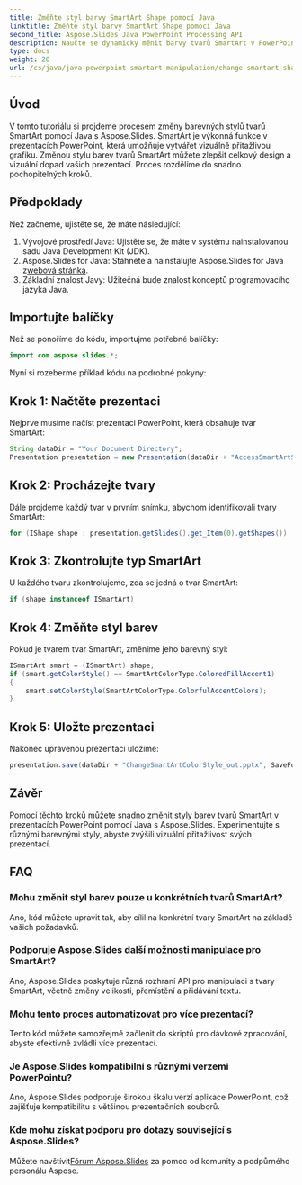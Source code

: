 ```yaml
---
title: Změňte styl barvy SmartArt Shape pomocí Java
linktitle: Změňte styl barvy SmartArt Shape pomocí Java
second_title: Aspose.Slides Java PowerPoint Processing API
description: Naučte se dynamicky měnit barvy tvarů SmartArt v PowerPointu pomocí Java & Aspose.Slides. Vylepšete vizuální přitažlivost bez námahy.
type: docs
weight: 20
url: /cs/java/java-powerpoint-smartart-manipulation/change-smartart-shape-color-style-java/
---
```

## Úvod
V tomto tutoriálu si projdeme procesem změny barevných stylů tvarů SmartArt pomocí Java s Aspose.Slides. SmartArt je výkonná funkce v prezentacích PowerPoint, která umožňuje vytvářet vizuálně přitažlivou grafiku. Změnou stylu barev tvarů SmartArt můžete zlepšit celkový design a vizuální dopad vašich prezentací. Proces rozdělíme do snadno pochopitelných kroků.
## Předpoklady
Než začneme, ujistěte se, že máte následující:
1. Vývojové prostředí Java: Ujistěte se, že máte v systému nainstalovanou sadu Java Development Kit (JDK).
2.  Aspose.Slides for Java: Stáhněte a nainstalujte Aspose.Slides for Java z[webová stránka](https://releases.aspose.com/slides/java/).
3. Základní znalost Javy: Užitečná bude znalost konceptů programovacího jazyka Java.
## Importujte balíčky
Než se ponoříme do kódu, importujme potřebné balíčky:
```java
import com.aspose.slides.*;
```
Nyní si rozeberme příklad kódu na podrobné pokyny:
## Krok 1: Načtěte prezentaci
Nejprve musíme načíst prezentaci PowerPoint, která obsahuje tvar SmartArt:
```java
String dataDir = "Your Document Directory";
Presentation presentation = new Presentation(dataDir + "AccessSmartArtShape.pptx");
```
## Krok 2: Procházejte tvary
Dále projdeme každý tvar v prvním snímku, abychom identifikovali tvary SmartArt:
```java
for (IShape shape : presentation.getSlides().get_Item(0).getShapes())
```
## Krok 3: Zkontrolujte typ SmartArt
U každého tvaru zkontrolujeme, zda se jedná o tvar SmartArt:
```java
if (shape instanceof ISmartArt)
```
## Krok 4: Změňte styl barev
Pokud je tvarem tvar SmartArt, změníme jeho barevný styl:
```java
ISmartArt smart = (ISmartArt) shape;
if (smart.getColorStyle() == SmartArtColorType.ColoredFillAccent1)
{
    smart.setColorStyle(SmartArtColorType.ColorfulAccentColors);
}
```
## Krok 5: Uložte prezentaci
Nakonec upravenou prezentaci uložíme:
```java
presentation.save(dataDir + "ChangeSmartArtColorStyle_out.pptx", SaveFormat.Pptx);
```
## Závěr
Pomocí těchto kroků můžete snadno změnit styly barev tvarů SmartArt v prezentacích PowerPoint pomocí Java s Aspose.Slides. Experimentujte s různými barevnými styly, abyste zvýšili vizuální přitažlivost svých prezentací.
## FAQ
### Mohu změnit styl barev pouze u konkrétních tvarů SmartArt?
Ano, kód můžete upravit tak, aby cílil na konkrétní tvary SmartArt na základě vašich požadavků.
### Podporuje Aspose.Slides další možnosti manipulace pro SmartArt?
Ano, Aspose.Slides poskytuje různá rozhraní API pro manipulaci s tvary SmartArt, včetně změny velikosti, přemístění a přidávání textu.
### Mohu tento proces automatizovat pro více prezentací?
Tento kód můžete samozřejmě začlenit do skriptů pro dávkové zpracování, abyste efektivně zvládli více prezentací.
### Je Aspose.Slides kompatibilní s různými verzemi PowerPointu?
Ano, Aspose.Slides podporuje širokou škálu verzí aplikace PowerPoint, což zajišťuje kompatibilitu s většinou prezentačních souborů.
### Kde mohu získat podporu pro dotazy související s Aspose.Slides?
 Můžete navštívit[Fórum Aspose.Slides](https://forum.aspose.com/c/slides/11) za pomoc od komunity a podpůrného personálu Aspose.